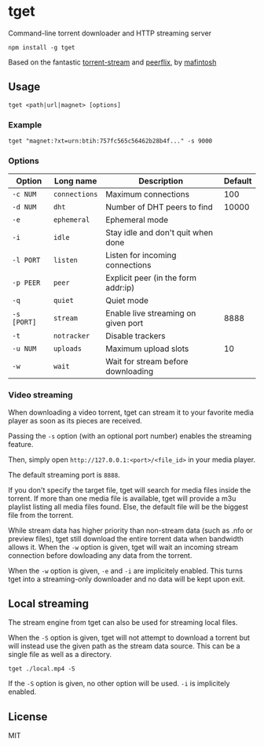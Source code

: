 tget
====

Command-line torrent downloader and HTTP streaming server

`npm install -g tget`

Based on the fantastic [torrent-stream](https://github.com/mafintosh/torrent-stream) and [peerflix](https://github.com/mafintosh/peerflix), by [mafintosh](https://github.com/mafintosh)

## Usage

`tget <path|url|magnet> [options]`

### Example

`tget "magnet:?xt=urn:btih:757fc565c56462b28b4f..." -s 9000`

### Options

|  Option      |  Long name      |  Description                          |  Default      |
|--------------|-----------------|---------------------------------------|---------------|
|  `-c NUM`    |  `connections`  |  Maximum connections                  |  100          |
|  `-d NUM`    |  `dht`          |  Number of DHT peers to find          |  10000        |
|  `-e`        |  `ephemeral`    |  Ephemeral mode                       |               |
|  `-i`        |  `idle`         |  Stay idle and don't quit when done   |               |
|  `-l PORT`   |  `listen`       |  Listen for incoming connections      |               |
|  `-p PEER`   |  `peer`         |  Explicit peer (in the form addr:ip)  |               |
|  `-q`        |  `quiet`        |  Quiet mode                           |               |
|  `-s [PORT]` |  `stream`       |  Enable live streaming on given port  |  8888         |
|  `-t`        |  `notracker`    |  Disable trackers                     |               |
|  `-u NUM`    |  `uploads`      |  Maximum upload slots                 |  10           |
|  `-w`        |  `wait`         |  Wait for stream before downloading   |               |

### Video streaming

When downloading a video torrent, tget can stream it to your favorite
media player as soon as its pieces are received.

Passing the `-s` option (with an optional port number) enables the
streaming feature.

Then, simply open `http://127.0.0.1:<port>/<file_id>` in your media player.

The default streaming port is `8888`.

If you don't specify the target file, tget will search for media files
inside the torrent. If more than one media file is available, tget will
provide a m3u playlist listing all media files found. Else, the default
file will be the biggest file from the torrent.

While stream data has higher priority than non-stream data (such as
.nfo or preview files), tget still download the entire torrent data
when bandwidth allows it. When the `-w` option is given, tget will wait
an incoming stream connection before dowloading any data from the torrent.

When the `-w` option is given, `-e` and `-i` are implicitely enabled.
This turns tget into a streaming-only downloader and no data will be
kept upon exit.

## Local streaming

The stream engine from tget can also be used for streaming local files.

When the `-S` option is given, tget will not attempt to download a
torrent but will instead use the given path as the stream data source.
This can be a single file as well as a directory.

`tget ./local.mp4 -S`

If the `-S` option is given, no other option will be used.
`-i` is implicitely enabled.

## License

MIT
